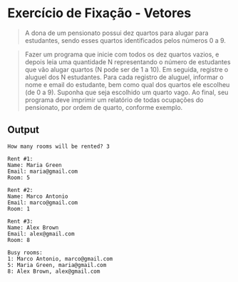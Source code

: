 
# Exercício de Fixação - Vetores


> A dona de um pensionato possui dez quartos para alugar para estudantes,
sendo esses quartos identificados pelos números 0 a 9.

>Fazer um programa que inicie com todos os dez quartos vazios, e depois
leia uma quantidade N representando o número de estudantes que vão
alugar quartos (N pode ser de 1 a 10). Em seguida, registre o aluguel dos
N estudantes. Para cada registro de aluguel, informar o nome e email do
estudante, bem como qual dos quartos ele escolheu (de 0 a 9). Suponha
que seja escolhido um quarto vago. Ao final, seu programa deve imprimir
um relatório de todas ocupações do pensionato, por ordem de quarto,
conforme exemplo.


## Output



	How many rooms will be rented? 3
	
	Rent #1:
	Name: Maria Green
	Email: maria@gmail.com
	Room: 5			
	
	Rent #2:
	Name: Marco Antonio
	Email: marco@gmail.com
	Room: 1
	
	Rent #3:
	Name: Alex Brown
	Email: alex@gmail.com
	Room: 8
	
	Busy rooms:
	1: Marco Antonio, marco@gmail.com
	5: Maria Green, maria@gmail.com
	8: Alex Brown, alex@gmail.com
